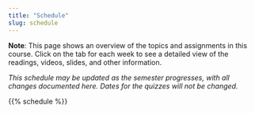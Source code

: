 ```yaml
---
title: "Schedule"
slug: schedule
---
```


**Note**: This page shows an overview of the topics and assignments in this course. Click on the tab for each week to see a detailed view of the readings, videos, slides, and other information. 

*This schedule may be updated as the semester progresses, with all changes documented here. Dates for the quizzes will not be changed.*


{{% schedule %}}
